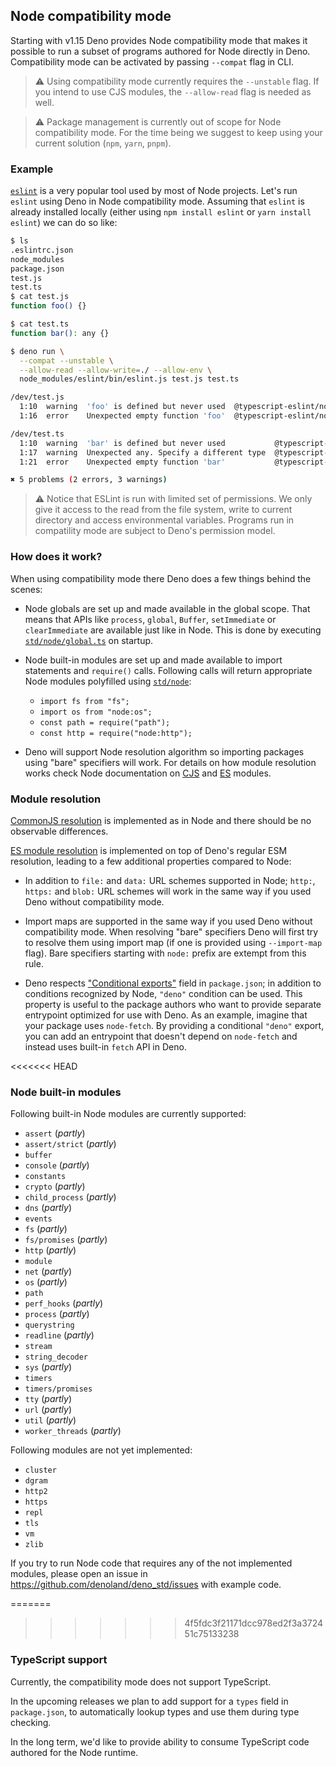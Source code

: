 ## Node compatibility mode

Starting with v1.15 Deno provides Node compatibility mode that makes it possible to run a subset of programs authored
for Node directly in Deno. Compatibility mode can be activated by passing `--compat` flag in CLI.

> ⚠️ Using compatibility mode currently requires the `--unstable` flag. If you intend to use CJS modules, the
> `--allow-read` flag is needed as well.

> ⚠️ Package management is currently out of scope for Node compatibility mode. For the time being we suggest to keep
> using your current solution (`npm`, `yarn`, `pnpm`).

### Example

[`eslint`](https://eslint.org/) is a very popular tool used by most of Node projects. Let's run `eslint` using Deno in
Node compatibility mode. Assuming that `eslint` is already installed locally (either using `npm install eslint` or
`yarn install eslint`) we can do so like:

```sh
$ ls
.eslintrc.json
node_modules
package.json
test.js
test.ts
$ cat test.js
function foo() {}

$ cat test.ts
function bar(): any {}

$ deno run \
  --compat --unstable \
  --allow-read --allow-write=./ --allow-env \
  node_modules/eslint/bin/eslint.js test.js test.ts

/dev/test.js
  1:10  warning  'foo' is defined but never used  @typescript-eslint/no-unused-vars
  1:16  error    Unexpected empty function 'foo'  @typescript-eslint/no-empty-function

/dev/test.ts
  1:10  warning  'bar' is defined but never used           @typescript-eslint/no-unused-vars
  1:17  warning  Unexpected any. Specify a different type  @typescript-eslint/no-explicit-any
  1:21  error    Unexpected empty function 'bar'           @typescript-eslint/no-empty-function

✖ 5 problems (2 errors, 3 warnings)
```

> ⚠️ Notice that ESLint is run with limited set of permissions. We only give it access to the read from the file system,
> write to current directory and access environmental variables. Programs run in compatility mode are subject to Deno's
> permission model.

### How does it work?

When using compatibility mode there Deno does a few things behind the scenes:

- Node globals are set up and made available in the global scope. That means that APIs like `process`, `global`,
  `Buffer`, `setImmediate` or `clearImmediate` are available just like in Node. This is done by executing
  [`std/node/global.ts`](https://doc.deno.land/https://deno.land/std/node/global.ts) on startup.

- Node built-in modules are set up and made available to import statements and `require()` calls. Following calls will
  return appropriate Node modules polyfilled using [`std/node`](https://deno.land/std/node/):
  - `import fs from "fs";`
  - `import os from "node:os";`
  - `const path = require("path");`
  - `const http = require("node:http");`

- Deno will support Node resolution algorithm so importing packages using "bare" specifiers will work. For details on
  how module resolution works check Node documentation on [CJS](https://nodejs.org/api/modules.html) and
  [ES](https://nodejs.org/api/esm.html) modules.

### Module resolution

[CommonJS resolution](https://nodejs.org/api/modules.html) is implemented as in Node and there should be no observable
differences.

[ES module resolution](https://nodejs.org/api/esm.html) is implemented on top of Deno's regular ESM resolution, leading
to a few additional properties compared to Node:

- In addition to `file:` and `data:` URL schemes supported in Node; `http:`, `https:` and `blob:` URL schemes will work
  in the same way if you used Deno without compatibility mode.

- Import maps are supported in the same way if you used Deno without compatibility mode. When resolving "bare"
  specifiers Deno will first try to resolve them using import map (if one is provided using `--import-map` flag). Bare
  specifiers starting with `node:` prefix are extempt from this rule.

- Deno respects ["Conditional exports"](https://nodejs.org/api/packages.html#conditional-exports) field in
  `package.json`; in addition to conditions recognized by Node, `"deno"` condition can be used. This property is useful
  to the package authors who want to provide separate entrypoint optimized for use with Deno. As an example, imagine
  that your package uses `node-fetch`. By providing a conditional `"deno"` export, you can add an entrypoint that
  doesn't depend on `node-fetch` and instead uses built-in `fetch` API in Deno.

<<<<<<< HEAD
### Node built-in modules

Following built-in Node modules are currently supported:

- `assert` (_partly_)
- `assert/strict` (_partly_)
- `buffer`
- `console` (_partly_)
- `constants`
- `crypto` (_partly_)
- `child_process` (_partly_)
- `dns` (_partly_)
- `events`
- `fs` (_partly_)
- `fs/promises` (_partly_)
- `http` (_partly_)
- `module`
- `net` (_partly_)
- `os` (_partly_)
- `path`
- `perf_hooks` (_partly_)
- `process` (_partly_)
- `querystring`
- `readline` (_partly_)
- `stream`
- `string_decoder`
- `sys` (_partly_)
- `timers`
- `timers/promises`
- `tty` (_partly_)
- `url` (_partly_)
- `util` (_partly_)
- `worker_threads` (_partly_)

Following modules are not yet implemented:

- `cluster`
- `dgram`
- `http2`
- `https`
- `repl`
- `tls`
- `vm`
- `zlib`

If you try to run Node code that requires any of the not implemented modules, please open an issue in
https://github.com/denoland/deno_std/issues with example code.

=======
>>>>>>> 4f5fdc3f21171dcc978ed2f3a372451c75133238
### TypeScript support

Currently, the compatibility mode does not support TypeScript.

In the upcoming releases we plan to add support for a `types` field in `package.json`, to automatically lookup types and
use them during type checking.

In the long term, we'd like to provide ability to consume TypeScript code authored for the Node runtime.
